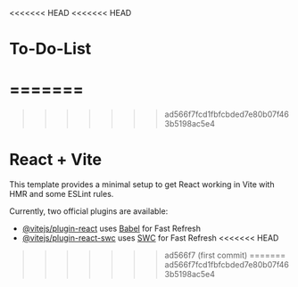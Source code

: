 <<<<<<< HEAD
<<<<<<< HEAD
# To-Do-List
=======
=======
>>>>>>> ad566f7fcd1fbfcbded7e80b07f463b5198ac5e4
# React + Vite

This template provides a minimal setup to get React working in Vite with HMR and some ESLint rules.

Currently, two official plugins are available:

- [@vitejs/plugin-react](https://github.com/vitejs/vite-plugin-react/blob/main/packages/plugin-react/README.md) uses [Babel](https://babeljs.io/) for Fast Refresh
- [@vitejs/plugin-react-swc](https://github.com/vitejs/vite-plugin-react-swc) uses [SWC](https://swc.rs/) for Fast Refresh
<<<<<<< HEAD
>>>>>>> ad566f7 (first commit)
=======
>>>>>>> ad566f7fcd1fbfcbded7e80b07f463b5198ac5e4
